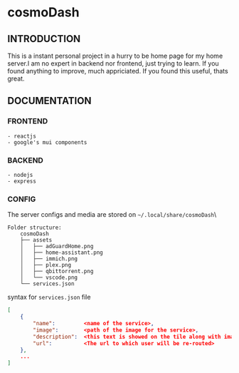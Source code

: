 # cosmoDash
## INTRODUCTION
<p>This is a instant personal project in a hurry to be home page for my home server.I am no expert in backend nor frontend, just trying to learn. If you found anything to improve, much appriciated. If you found this useful, thats great.</p>

## DOCUMENTATION
### FRONTEND
    - reactjs
    - google's mui components
### BACKEND
    - nodejs
    - express

### CONFIG
The server configs and media are stored on `~/.local/share/cosmoDash`\
```
Folder structure:
    cosmoDash
    ├── assets
    │   ├── adGuardHome.png
    │   ├── home-assistant.png
    │   ├── immich.png
    │   ├── plex.png
    │   ├── qbittorrent.png
    │   └── vscode.png
    └── services.json
```

syntax for ```services.json``` file
```json
[
    {
        "name":         <name of the service>,
        "image":        <path of the image for the service>,
        "description":  <this text is showed on the tile along with image>,
        "url":          <The url to which user will be re-routed>
    },
    ...
]
```